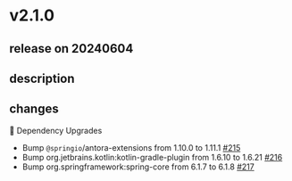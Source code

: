 # v2.1.0

## release on 20240604

## description

## changes

🔨 Dependency Upgrades

* Bump <code>@springio</code>/antora-extensions from 1.10.0 to 1.11.1 <a href="https://github.com/spring-projects/spring-security-kerberos/pull/215" data-hovercard-type="pull_request" data-hovercard-url="/spring-projects/spring-security-kerberos/pull/215/hovercard">#215</a>
* Bump org.jetbrains.kotlin:kotlin-gradle-plugin from 1.6.10 to 1.6.21 <a href="https://github.com/spring-projects/spring-security-kerberos/pull/216" data-hovercard-type="pull_request" data-hovercard-url="/spring-projects/spring-security-kerberos/pull/216/hovercard">#216</a>
* Bump org.springframework:spring-core from 6.1.7 to 6.1.8 <a href="https://github.com/spring-projects/spring-security-kerberos/pull/217" data-hovercard-type="pull_request" data-hovercard-url="/spring-projects/spring-security-kerberos/pull/217/hovercard">#217</a>

